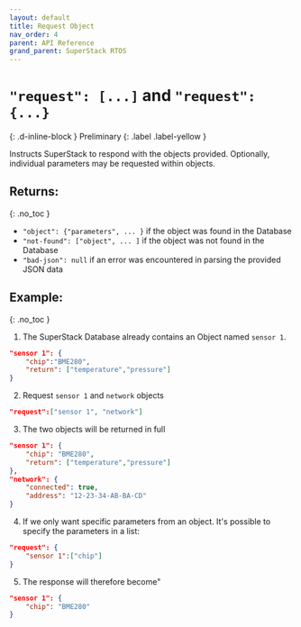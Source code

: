 ```yaml
---
layout: default
title: Request Object
nav_order: 4
parent: API Reference
grand_parent: SuperStack RTOS
---
```


# `"request": [...]` and `"request": {...}`
{: .d-inline-block }
Preliminary
{: .label .label-yellow }

Instructs SuperStack to respond with the objects provided. Optionally, individual parameters may be requested within objects.

## Returns:
{: .no_toc }

- `"object": {"parameters", ... }` if the object was found in the Database
- `"not-found": ["object", ... ]` if the object was not found in the Database
- `"bad-json": null` if an error was encountered in parsing the provided JSON data

## Example:
{: .no_toc }

1. The SuperStack Database already contains an Object named `sensor 1`.
```json
"sensor 1": {
    "chip":"BME280",
    "return": ["temperature","pressure"]
}
```

2. Request `sensor 1` and `network` objects
```json
"request":["sensor 1", "network"]
```

3. The two objects will be returned in full
```json
"sensor 1": {
    "chip": "BME280",
    "return": ["temperature","pressure"]
},
"network": {
    "connected": true,
    "address": "12-23-34-AB-BA-CD"
}
```

4. If we only want specific parameters from an object. It's possible to specify the parameters in a list:
```json
"request": {
    "sensor 1":["chip"]
}
```

5. The response will therefore become"
```json
"sensor 1": {
    "chip": "BME280"
}
```
